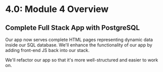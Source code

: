 # 4.0: Module 4 Overview

## **Complete Full Stack App with PostgreSQL**

Our app now serves complete HTML pages representing dynamic data inside our SQL database. We'll enhance the functionality of our app by adding front-end JS back into our stack.

We'll refactor our app so that it's more well-structured and easier to work on.

